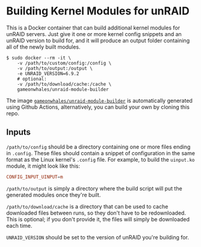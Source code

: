 # Building Kernel Modules for unRAID

This is a Docker container that can build additional kernel modules for unRAID servers. Just give it one or more kernel config snippets and an unRAID version to build for, and it will produce an output folder containing all of the newly built modules.

```console
$ sudo docker --rm -it \
    -v /path/to/custom/config:/config \
    -v /path/to/output:/output \
    -e UNRAID_VERSION=6.9.2
    # optional:
    -v /path/to/download/cache:/cache \
    gameonwhales/unraid-module-builder
```

The image [`gameonwhales/unraid-module-builder`](https://hub.docker.com/r/gameonwhales/unraid-module-builder) is automatically generated using Github Actions, alternatively, you can build your own by cloning this repo.

## Inputs

`/path/to/config` should be a directory containing one or more files ending in `.config`.  These files should contain a snippet of configuration in the same format as the Linux kernel's `.config` file.  For example, to build the `uinput.ko` module, it might look like this:
```conf
CONFIG_INPUT_UINPUT=m
```

`/path/to/output` is simply a directory where the build script will put the generated modules once they're built.

`/path/to/download/cache` is a directory that can be used to cache downloaded files between runs, so they don't have to be redownloaded. This is optional; if you don't provide it, the files will simply be downloaded each time.

`UNRAID_VERSION` should be set to the version of unRAID you're building for.
